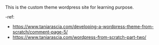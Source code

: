 This is the custom theme wordpress site for learning purpose.

-ref:
- https://www.taniarascia.com/developing-a-wordpress-theme-from-scratch/comment-page-5/
- https://www.taniarascia.com/wordpress-from-scratch-part-two/
